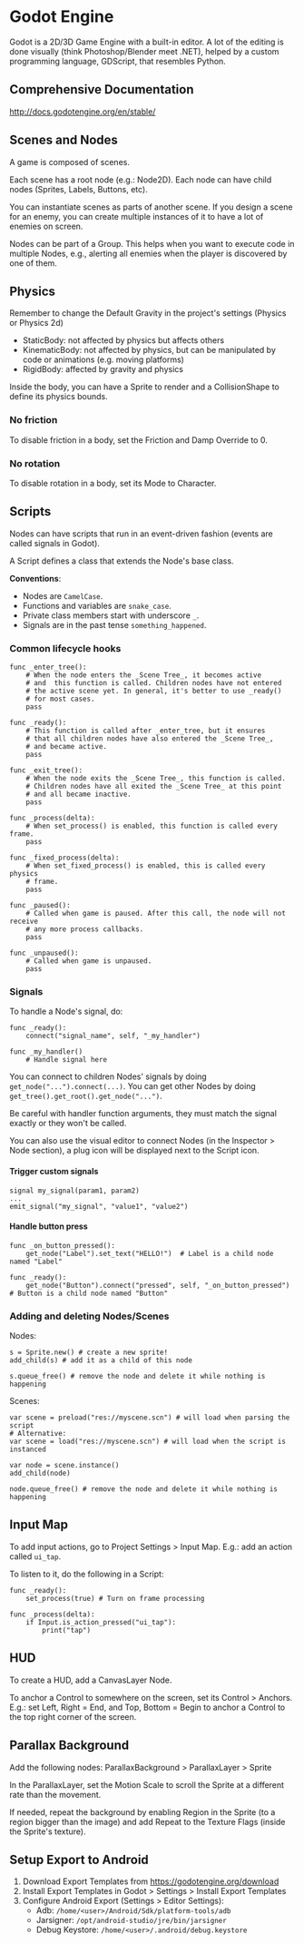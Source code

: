 # Godot Engine

Godot is a 2D/3D Game Engine with a built-in editor. A lot of the editing is done visually (think Photoshop/Blender meet .NET), helped by a custom programming language, GDScript, that resembles Python.


## Comprehensive Documentation

http://docs.godotengine.org/en/stable/


## Scenes and Nodes

A game is composed of scenes.

Each scene has a root node (e.g.: Node2D). Each node can have child nodes (Sprites, Labels, Buttons, etc).

You can instantiate scenes as parts of another scene. If you design a scene for an enemy, you can create multiple instances of it to have a lot of enemies on screen.

Nodes can be part of a Group. This helps when you want to execute code in multiple Nodes, e.g., alerting all enemies when the player is discovered by one of them.


## Physics

Remember to change the Default Gravity in the project's settings (Physics or Physics 2d)

- StaticBody: not affected by physics but affects others
- KinematicBody: not affected by physics, but can be manipulated by code or animations (e.g. moving platforms)
- RigidBody: affected by gravity and physics

Inside the body, you can have a Sprite to render and a CollisionShape to define its physics bounds.

### No friction

To disable friction in a body, set the Friction and Damp Override to 0.

### No rotation

To disable rotation in a body, set its Mode to Character.


## Scripts

Nodes can have scripts that run in an event-driven fashion (events are called signals in Godot).

A Script defines a class that extends the Node's base class.

**Conventions**:

- Nodes are `CamelCase`.
- Functions and variables are `snake_case`.
- Private class members start with underscore `_`.
- Signals are in the past tense `something_happened`.

### Common lifecycle hooks

```gdscript
func _enter_tree():
    # When the node enters the _Scene Tree_, it becomes active
    # and  this function is called. Children nodes have not entered
    # the active scene yet. In general, it's better to use _ready()
    # for most cases.
    pass

func _ready():
    # This function is called after _enter_tree, but it ensures
    # that all children nodes have also entered the _Scene Tree_,
    # and became active.
    pass

func _exit_tree():
    # When the node exits the _Scene Tree_, this function is called.
    # Children nodes have all exited the _Scene Tree_ at this point
    # and all became inactive.
    pass

func _process(delta):
    # When set_process() is enabled, this function is called every frame.
    pass

func _fixed_process(delta):
    # When set_fixed_process() is enabled, this is called every physics
    # frame.
    pass

func _paused():
    # Called when game is paused. After this call, the node will not receive
    # any more process callbacks.
    pass

func _unpaused():
    # Called when game is unpaused.
    pass
```

### Signals

To handle a Node's signal, do:

```gdscript
func _ready():
    connect("signal_name", self, "_my_handler")

func _my_handler()
    # Handle signal here
```

You can connect to children Nodes' signals by doing `get_node("...").connect(...)`.
You can get other Nodes by doing `get_tree().get_root().get_node("...")`.

Be careful with handler function arguments, they must match the signal exactly or they won't be called.

You can also use the visual editor to connect Nodes (in the Inspector > Node section), a plug icon will be displayed next to the Script icon.

#### Trigger custom signals

```gdscript
signal my_signal(param1, param2)
...
emit_signal("my_signal", "value1", "value2")
```

#### Handle button press

```gdscript
func _on_button_pressed():
    get_node("Label").set_text("HELLO!")  # Label is a child node named "Label"

func _ready():
    get_node("Button").connect("pressed", self, "_on_button_pressed")  # Button is a child node named "Button"
```

### Adding and deleting Nodes/Scenes

Nodes:

```gdscript
s = Sprite.new() # create a new sprite!
add_child(s) # add it as a child of this node

s.queue_free() # remove the node and delete it while nothing is happening
```


Scenes:

```gdscript
var scene = preload("res://myscene.scn") # will load when parsing the script
# Alternative:
var scene = load("res://myscene.scn") # will load when the script is instanced

var node = scene.instance()
add_child(node)

node.queue_free() # remove the node and delete it while nothing is happening
```

## Input Map

To add input actions, go to Project Settings > Input Map. E.g.: add an action called `ui_tap`.

To listen to it, do the following in a Script:

```gdscript
func _ready():
    set_process(true) # Turn on frame processing

func _process(delta):
    if Input.is_action_pressed("ui_tap"):
        print("tap")
```
## HUD

To create a HUD, add a CanvasLayer Node.

To anchor a Control to somewhere on the screen, set its Control > Anchors. E.g.: set Left, Right = End, and Top, Bottom = Begin to anchor a Control to the top right corner of the screen.

## Parallax Background

Add the following nodes: ParallaxBackground > ParallaxLayer > Sprite

In the ParallaxLayer, set the Motion Scale to scroll the Sprite at a different rate than the movement.

If needed, repeat the background by enabling Region in the Sprite (to a region bigger than the image) and add Repeat to the Texture Flags (inside the Sprite's texture).

## Setup Export to Android

1. Download Export Templates from https://godotengine.org/download
2. Install Export Templates in Godot > Settings > Install Export Templates
3. Configure Android Export (Settings > Editor Settings):
   - Adb: `/home/<user>/Android/Sdk/platform-tools/adb`
   - Jarsigner: `/opt/android-studio/jre/bin/jarsigner`
   - Debug Keystore: `/home/<user>/.android/debug.keystore`

